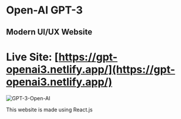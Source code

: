 # Open-AI GPT-3

## Modern UI/UX Website

# Live Site: [https://gpt-openai3.netlify.app/](https://gpt-openai3.netlify.app/)

![GPT-3-Open-AI](https://user-images.githubusercontent.com/96917741/176856425-5df515f5-a823-4e4b-b62e-0d30ae5f46a5.png)

This website is made using React.js

